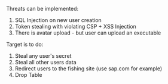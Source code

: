 Threats can be implemented:

1. SQL Injection on new user creation
2. Token stealing with violating CSP + XSS Injection
3. There is avatar upload - but user can upload an executable


Target is to do:

1. Steal any user's secret
2. Steal all other users data
3. Redirect users to the fishing site (use sap.com for example)
4. Drop Table